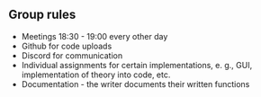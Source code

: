 ## Group rules

- Meetings 18:30 - 19:00 every other day
- Github for code uploads
- Discord for communication 
- Individual assignments for certain implementations, e. g., GUI, implementation of theory into code, etc.
- Documentation - the writer documents their written functions